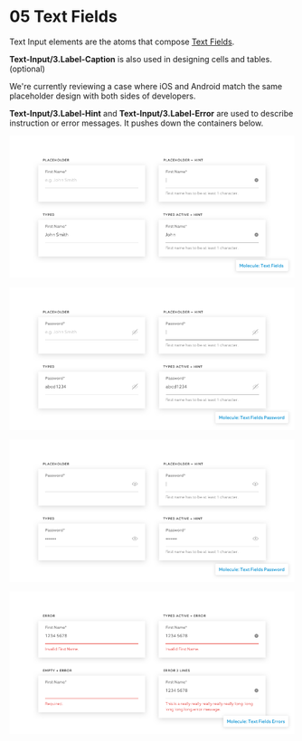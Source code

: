 # 05 Text Fields

Text Input elements are the atoms that compose [Text Fields](text-fields.md).

**Text-Input/3.Label-Caption** is also used in designing cells and tables. \(optional\)

We're currently reviewing a case where iOS and Android match the same placeholder design with both sides of developers.

**Text-Input/3.Label-Hint** and **Text-Input/3.Label-Error** are used to describe instruction or error messages. It pushes down the containers below.



![](../.gitbook/assets/molecule-text-field-01.png)

![](../.gitbook/assets/molecule-text-field-02.png)

![](../.gitbook/assets/molecule-text-field-03.png)

![](../.gitbook/assets/molecule-text-field-04.png)

